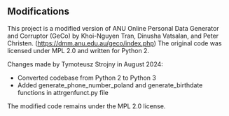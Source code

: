 ## Modifications

This project is a modified version of ANU Online Personal Data Generator and Corruptor (GeCo) by Khoi-Nguyen Tran, Dinusha Vatsalan, and Peter Christen. (https://dmm.anu.edu.au/geco/index.php)
The original code was licensed under MPL 2.0 and written for Python 2.

Changes made by Tymoteusz Strojny in August 2024:

- Converted codebase from Python 2 to Python 3
- Added generate_phone_number_poland and generate_birthdate functions in attrgenfunct.py file

The modified code remains under the MPL 2.0 license.
